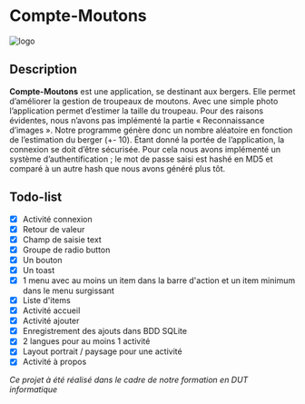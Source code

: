 # Compte-Moutons

![logo](https://github.com/Royalix/projetAndroid/blob/master/app/src/main/res/drawable/sheep_purple.png)

## Description
**Compte-Moutons** est une application, se destinant aux bergers. Elle permet d’améliorer la gestion de troupeaux de moutons. Avec une
simple photo l’application permet d’estimer la taille du troupeau. Pour des raisons évidentes, nous n’avons pas implémenté la
partie « Reconnaissance d’images ». Notre programme génère donc un nombre aléatoire en fonction de l’estimation du berger (+- 10).
Étant donné la portée de l’application, la connexion se doit d’être sécurisée. Pour cela nous avons implémenté un système 
d’authentification ; le mot de passe saisi est hashé en MD5 et comparé à un autre hash que nous avons généré plus tôt.

## Todo-list

- [x] Activité connexion
- [x] Retour de valeur
- [x] Champ de saisie text
- [x] Groupe de radio button
- [x] Un bouton
- [x] Un toast
- [x] 1 menu avec au moins un item dans la barre d'action et un item minimum dans le menu surgissant
- [x] Liste d'items
- [x] Activité accueil
- [x] Activité ajouter
- [x] Enregistrement des ajouts dans BDD SQLite
- [x] 2 langues pour au moins 1 activité
- [x] Layout portrait / paysage pour une activité
- [x] Activité à propos

*Ce projet à été réalisé dans le cadre de notre formation en DUT informatique*
